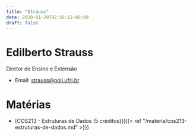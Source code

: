 ```yaml
---
title: "Strauss"
date: 2020-01-29T02:56:12-03:00
draft: false
---
```


# Edilberto Strauss

Diretor de Ensino e Extensão

- Email: strauss@poli.ufrj.br

# Matérias

- [COS213 - Estruturas de Dados (5 créditos)]({{< ref "/materia/cos213-estruturas-de-dados.md" >}})

